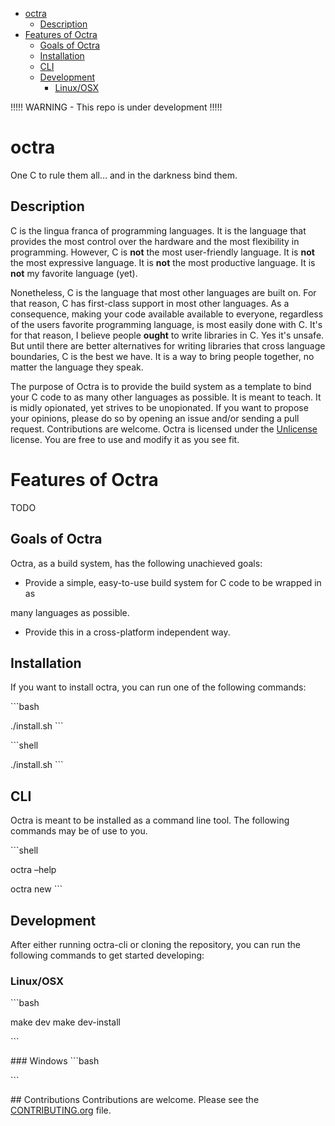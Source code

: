 - [octra](#org40dc1e3)
  - [Description](#orgae7fe11)
- [Features of Octra](#org93d738d)
  - [Goals of Octra](#org4b385c2)
  - [Installation](#org84d2fcc)
  - [CLI](#org26ac115)
  - [Development](#orgd66312f)
    - [Linux/OSX](#org8b5973f)

!!!!! WARNING - This repo is under development !!!!!


<a id="org40dc1e3"></a>

# octra

One C to rule them all&#x2026; and in the darkness bind them.


<a id="orgae7fe11"></a>

## Description

C is the lingua franca of programming languages. It is the language that provides the most control over the hardware and the most flexibility in programming. However, C is **not** the most user-friendly language. It is **not** the most expressive language. It is **not** the most productive language. It is **not** my favorite language (yet).

Nonetheless, C is the language that most other languages are built on. For that reason, C has first-class support in most other languages. As a consequence, making your code available available to everyone, regardless of the users favorite programming language, is most easily done with C. It's for that reason, I believe people **ought** to write libraries in C. Yes it's unsafe. But until there are better alternatives for writing libraries that cross language boundaries, C is the best we have. It is a way to bring people together, no matter the language they speak.

The purpose of Octra is to provide the build system as a template to bind your C code to as many other languages as possible. It is meant to teach. It is midly opionated, yet strives to be unopionated. If you want to propose your opinions, please do so by opening an issue and/or sending a pull request. Contributions are welcome. Octra is licensed under the [Unlicense](https://unlicense.org) license. You are free to use and modify it as you see fit.


<a id="org93d738d"></a>

# Features of Octra

TODO


<a id="org4b385c2"></a>

## Goals of Octra

Octra, as a build system, has the following unachieved goals:

-   Provide a simple, easy-to-use build system for C code to be wrapped in as

many languages as possible.

-   Provide this in a cross-platform independent way.


<a id="org84d2fcc"></a>

## Installation

If you want to install octra, you can run one of the following commands:

\`\`\`bash

./install.sh \`\`\`

\`\`\`shell

./install.sh \`\`\`


<a id="org26ac115"></a>

## CLI

Octra is meant to be installed as a command line tool. The following commands may be of use to you.

\`\`\`shell

octra &#x2013;help

octra new <template-name> <project-name> \`\`\`


<a id="orgd66312f"></a>

## Development

After either running octra-cli or cloning the repository, you can run the following commands to get started developing:


<a id="org8b5973f"></a>

### Linux/OSX

\`\`\`bash

make dev make dev-install

\`\`\`

\### Windows \`\`\`bash

\`\`\`

\## Contributions Contributions are welcome. Please see the [CONTRIBUTING.org](CONTRIBUTING.org) file.
